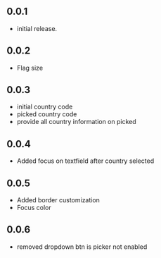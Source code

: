 ## 0.0.1

* initial release.

## 0.0.2

* Flag size

## 0.0.3
* initial country code
* picked country code 
* provide all country information on picked

## 0.0.4
* Added focus on textfield after country selected

## 0.0.5
* Added border customization
* Focus color

## 0.0.6
* removed dropdown btn is picker not enabled